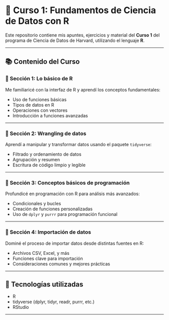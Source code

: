 # 📘 Curso 1: Fundamentos de Ciencia de Datos con R

Este repositorio contiene mis apuntes, ejercicios y material del **Curso 1** del programa de Ciencia de Datos de Harvard, utilizando el lenguaje **R**.

---

## 📚 Contenido del Curso

### 🔹 Sección 1: Lo básico de R
Me familiaricé con la interfaz de R y aprendí los conceptos fundamentales:
- Uso de funciones básicas
- Tipos de datos en R
- Operaciones con vectores
- Introducción a funciones avanzadas

---

### 🔹 Sección 2: Wrangling de datos
Aprendí a manipular y transformar datos usando el paquete `tidyverse`:
- Filtrado y ordenamiento de datos
- Agrupación y resumen
- Escritura de código limpio y legible

---

### 🔹 Sección 3: Conceptos básicos de programación
Profundicé en programación con R para análisis más avanzados:
- Condicionales y bucles
- Creación de funciones personalizadas
- Uso de `dplyr` y `purrr` para programación funcional

---

### 🔹 Sección 4: Importación de datos
Dominé el proceso de importar datos desde distintas fuentes en R:
- Archivos CSV, Excel, y más
- Funciones clave para importación
- Consideraciones comunes y mejores prácticas

---

## 🚀 Tecnologías utilizadas
- R
- tidyverse (dplyr, tidyr, readr, purrr, etc.)
- RStudio

---